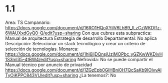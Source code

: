 # 1.1

Area: TS
Campanario: https://docs.google.com/document/d/16RO1HQoXYiIV6LhB9_ILzCzWKDffz-6WAUXxdGyQ0-Q/edit?usp=sharing
Con que cubres esta subpractica: Manual de arquitectura
Estrategia de desarrollo
Departamental: No aplica
Descripción: Seleccionar un stack tecnológico y crear un criterio de selección de tecnologías.
Monarca: https://docs.google.com/document/d/1hI6IjDQnsjUziMOPbc_yGZKwWKDivH1S3ml35-4tBW4/edit?usp=sharing
Nefrovida: No se puede compartir el Manual técnico por anuncio de privacidad
https://docs.google.com/document/d/1ZGzEpb0GIHBni0H7QcSaKb9IOIvvAlTyOiKPPC843VU/edit?usp=sharing
¿La tenemos?: No
